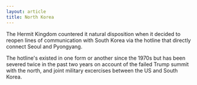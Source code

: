 ```yaml
---
layout: article
title: North Korea
---
```


The Hermit Kingdom countered it natural disposition when it decided to reopen lines of communication with South Korea via the hotline that directly connect Seoul and Pyongyang.

The hotline's existed in one form or another since the 1970s but has been severed twice in the past two years on account of the failed Trump summit with the north, and joint military excercises between the US and South Korea.
